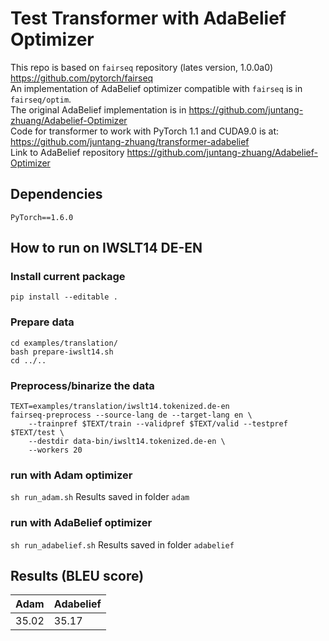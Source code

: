 # Test Transformer with AdaBelief Optimizer
This repo is based on ```fairseq``` repository (lates version, 1.0.0a0) https://github.com/pytorch/fairseq <br>
An implementation of AdaBelief optimizer compatible with ```fairseq``` is in ```fairseq/optim```.<br>
The original AdaBelief implementation is in https://github.com/juntang-zhuang/Adabelief-Optimizer<br>
Code for transformer to work with PyTorch 1.1 and CUDA9.0 is at: https://github.com/juntang-zhuang/transformer-adabelief<br>
Link to AdaBelief repository https://github.com/juntang-zhuang/Adabelief-Optimizer <br>


## Dependencies
```PyTorch==1.6.0```

## How to run on IWSLT14 DE-EN
### Install current package
```pip install --editable .```

### Prepare data
```
cd examples/translation/
bash prepare-iwslt14.sh
cd ../..
```
### Preprocess/binarize the data
```
TEXT=examples/translation/iwslt14.tokenized.de-en
fairseq-preprocess --source-lang de --target-lang en \
    --trainpref $TEXT/train --validpref $TEXT/valid --testpref $TEXT/test \
    --destdir data-bin/iwslt14.tokenized.de-en \
    --workers 20
```
### run with Adam optimizer
```sh run_adam.sh```
Results saved in folder ```adam```

### run with AdaBelief optimizer
```sh run_adabelief.sh```
Results saved in folder ```adabelief```

## Results (BLEU score)
| Adam      | Adabelief |
| --------- | --------- |
| 35.02     | 35.17       |
